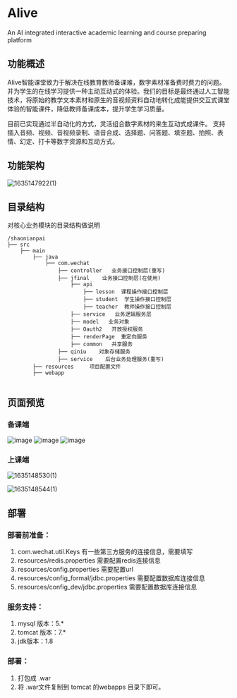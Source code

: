 # Alive
An AI integrated interactive academic learning and course preparing platform

## 功能概述
Alive智能课堂致力于解决在线教育教师备课难，数字素材准备费时费力的问题。并为学生的在线学习提供一种主动互动式的体验。我们的目标是最终通过人工智能技术，将原始的教学文本素材和原生的音视频资料自动地转化成能提供交互式课堂体验的智能课件，降低教师备课成本，提升学生学习质量。

目前已实现通过半自动化的方式，灵活组合数字素材的来生互动式成课件。
支持插入音频、视频、音视频录制、语音合成、选择题、问答题、填空题、拍照、表情、幻定、打卡等数字资源和互动方式。

## 功能架构
![1635147922(1)](https://user-images.githubusercontent.com/93106185/138655165-4f22e1e7-053d-4aa6-8478-15384912ddb9.png)

## 目录结构
对核心业务模块的目录结构做说明
```
/shaonianpai
├── src
    ├── main
        ├── java  
            ├── com.wechat
                ├── controller   业务接口控制层(重写)       
                ├── jfinal    业务接口控制层(在使用)
                    ├── api   
                        ├── lesson  课程操作接口控制层 
                        ├── student  学生操作接口控制层
                        ├── teacher  教师操作接口控制层
                    ├── service   业务逻辑服务层
                    ├── model   业务对象
                    ├── Oauth2   开放授权服务
                    ├── renderPage  重定向服务
                    ├── common   共享服务
                ├── qiniu    对象存储服务
                ├── service    后台业务处理服务(重写) 
        ├── resources     项目配置文件
        ├── webapp   
        
```

## 页面预览

### 备课端

![image](https://user-images.githubusercontent.com/93106185/138655229-864b0076-2ae3-472e-a5ba-b5cc8386dce1.png)
![image](https://user-images.githubusercontent.com/93106185/138655263-e44b8c96-e73a-4140-8961-6fbe13411815.png)
![image](https://user-images.githubusercontent.com/93106185/138655299-14e4fa88-c065-4e75-942d-a544cc190976.png)

### 上课端
![1635148530(1)](https://user-images.githubusercontent.com/93106185/138656668-c9e43a71-9185-4f4f-a0c2-10d38d9f83e3.png)

![1635148544(1)](https://user-images.githubusercontent.com/93106185/138656676-a77ed2e2-f2e2-43c0-9dcd-4e42160e9455.png)

## 部署

### 部署前准备：
1. com.wechat.util.Keys  有一些第三方服务的连接信息，需要填写
2. resources/redis.properties  需要配置redis连接信息
3. resources/config.properties 需要配置url
4. resources/config_formal/jdbc.properties 需要配置数据库连接信息
5. resources/config_dev/jdbc.properties 需要配置数据库连接信息
### 服务支持：
1. mysql 版本：5.*
2. tomcat 版本：7.*
3. jdk版本：1.8
### 部署：
1. 打包成 .war
2. 将 .war文件复制到 tomcat 的webapps 目录下即可。

